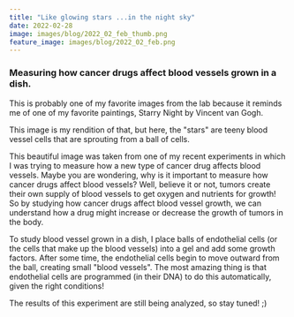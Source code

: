 ```yaml
---
title: "Like glowing stars ...in the night sky"
date: 2022-02-28
image: images/blog/2022_02_feb_thumb.png
feature_image: images/blog/2022_02_feb.png
---
```

### Measuring how cancer drugs affect blood vessels grown in a dish.

This is probably one of my favorite images from the lab because it reminds me of one of my favorite paintings, Starry Night by Vincent van Gogh.

This image is my rendition of that, but here, the "stars" are teeny blood vessel cells that are sprouting from a ball of cells.

This beautiful image was taken from one of my recent experiments in which I was trying to measure how a new type of cancer drug affects blood vessels. Maybe you are wondering, why is it important to measure how cancer drugs affect blood vessels? Well, believe it or not, tumors create their own supply of blood vessels to get oxygen and nutrients for growth! So by studying how cancer drugs affect blood vessel growth, we can understand how a drug might increase or decrease the growth of tumors in the body.

To study blood vessel grown in a dish, I place balls of endothelial cells (or the cells that make up the blood vessels) into a gel and add some growth factors. After some time, the endothelial cells begin to move outward from the ball, creating small "blood vessels". The most amazing thing is that endothelial cells are programmed (in their DNA) to do this automatically, given the right conditions!

The results of this experiment are still being analyzed, so stay tuned! ;)
